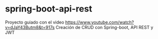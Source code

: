 # spring-boot-api-rest
Proyecto guiado con el video https://www.youtube.com/watch?v=dJaY43Butm8&t=917s
Creación de CRUD con Spring-boot, API REST y JWT
